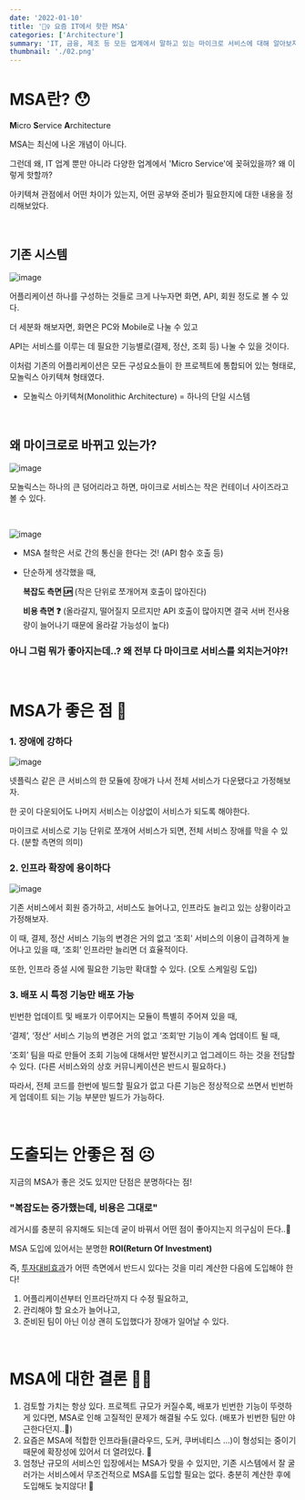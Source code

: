 ```yaml
---
date: '2022-01-10'
title: '🧙‍♀️ 요즘 IT에서 핫한 MSA'
categories: ['Architecture']
summary: 'IT, 금융, 제조 등 모든 업계에서 말하고 있는 마이크로 서비스에 대해 알아보자'
thumbnail: './02.png'
---
```


# MSA란? 😯

**M**icro **S**ervice **A**rchitecture

MSA는 최신에 나온 개념이 아니다.

그런데 왜, IT 업계 뿐만 아니라 다양한 업계에서 'Micro Service'에 꽂혀있을까? 왜 이렇게 핫할까?

아키텍쳐 관점에서 어떤 차이가 있는지, 어떤 공부와 준비가 필요한지에 대한 내용을 정리해보았다.

<br/>

## 기존 시스템

![image](https://user-images.githubusercontent.com/57790541/148774155-b1286b69-e319-430b-9d90-1c7d10b252dd.png)

어플리케이션 하나를 구성하는 것들로 크게 나누자면 화면, API, 회원 정도로 볼 수 있다.

더 세분화 해보자면, 화면은 PC와 Mobile로 나눌 수 있고

API는 서비스를 이루는 데 필요한 기능별로(결제, 정산, 조회 등) 나눌 수 있을 것이다.

이처럼 기존의 어플리케이션은 모든 구성요소들이 한 프로젝트에 통합되어 있는 형태로, 모놀릭스 아키텍쳐 형태였다.

- 모놀릭스 아키텍쳐(Monolithic Architecture) = 하나의 단일 시스템

<br/>

## 왜 마이크로로 바뀌고 있는가?

![image](https://user-images.githubusercontent.com/57790541/148774269-43403210-5508-4ac7-ba1b-94f96b559044.png)

모놀릭스는 하나의 큰 덩어리라고 하면, 마이크로 서비스는 작은 컨테이너 사이즈라고 볼 수 있다.

<br/>

![image](https://user-images.githubusercontent.com/57790541/148775374-b96cda2e-0405-414e-9e3d-65b454e3c8ca.png)

- MSA 철학은 서로 간의 통신을 한다는 것! (API 함수 호출 등)
- 단순하게 생각했을 때,

  **복잡도 측면 🆙** (작은 단위로 쪼개어져 호출이 많아진다)

  **비용 측면 ❓** (올라갈지, 떨어질지 모르지만 API 호출이 많아지면 결국 서버 전사용량이 늘어나기 때문에 올라갈 가능성이 높다)

### 아니 그럼 뭐가 좋아지는데..? 왜 전부 다 마이크로 서비스를 외치는거야?!

<br/>

# MSA가 좋은 점 🙂

### 1. 장애에 강하다

![image](https://user-images.githubusercontent.com/57790541/148776893-2a5ff129-62f7-40ef-b508-b5fa4cf2d17c.png)

넷플릭스 같은 큰 서비스의 한 모듈에 장애가 나서 전체 서비스가 다운됐다고 가정해보자.

한 곳이 다운되어도 나머지 서비스는 이상없이 서비스가 되도록 해야한다.

마이크로 서비스로 기능 단위로 쪼개어 서비스가 되면, 전체 서비스 장애를 막을 수 있다. (분할 측면의 의미)

### 2. 인프라 확장에 용이하다

![image](https://user-images.githubusercontent.com/57790541/148777446-dc83af81-ce76-4a4f-bf64-d7dab90247c9.png)

기존 서비스에서 회원 증가하고, 서비스도 늘어나고, 인프라도 늘리고 있는 상황이라고 가정해보자.

이 때, 결제, 정산 서비스 기능의 변경은 거의 없고 ‘조회’ 서비스의 이용이 급격하게 늘어나고 있을 때, ‘조회’ 인프라만 늘리면 더 효율적이다.

또한, 인프라 증설 시에 필요한 기능만 확대할 수 있다. (오토 스케일링 도입)

### 3. 배포 시 특정 기능만 배포 가능

빈번한 업데이트 및 배포가 이루어지는 모듈이 특별히 주어져 있을 때,

‘결제’, ‘정산’ 서비스 기능의 변경은 거의 없고 ‘조회’만 기능이 계속 업데이트 될 때,

‘조회’ 팀을 따로 만들어 조회 기능에 대해서만 발전시키고 업그레이드 하는 것을 전담할 수 있다. (다른 서비스와의 상호 커뮤니케이션은 반드시 필요하다.)

따라서, 전체 코드를 한번에 빌드할 필요가 없고 다른 기능은 정상적으로 쓰면서 빈번하게 업데이트 되는 기능 부분만 빌드가 가능하다.

<br/>

# 도출되는 안좋은 점 ☹️

지금의 MSA가 좋은 것도 있지만 단점은 분명하다는 점!

### "복잡도는 증가했는데, 비용은 그대로"

레거시를 충분히 유지해도 되는데 굳이 바꿔서 어떤 점이 좋아지는지 의구심이 든다..🤔

MSA 도입에 있어서는 분명한 **ROI(Return Of Investment)**

즉, <u>투자대비효과</u>가 어떤 측면에서 반드시 있다는 것을 미리 계산한 다음에 도입해야 한다!

1. 어플리케이션부터 인프라단까지 다 수정 필요하고,
2. 관리해야 할 요소가 늘어나고,
3. 준비된 팀이 아닌 이상 괜히 도입했다가 장애가 일어날 수 있다.

<br/>

# MSA에 대한 결론 💁‍♀️

1. 검토할 가치는 항상 있다. 프로젝트 규모가 커질수록, 배포가 빈번한 기능이 뚜렷하게 있다면, MSA로 인해 고질적인 문제가 해결될 수도 있다. (배포가 빈번한 팀만 야근한다던지..🌚)
2. 요즘은 MSA에 적합한 인프라들(클라우드, 도커, 쿠버네티스 ...)이 형성되는 중이기 때문에 확장성에 있어서 더 열려있다. 🚪
3. 엄청난 규모의 서비스인 입장에서는 MSA가 맞을 수 있지만, 기존 시스템에서 잘 굴러가는 서비스에서 무조건적으로 MSA를 도입할 필요는 없다. 충분히 계산한 후에 도입해도 늦지않다! 🐌
